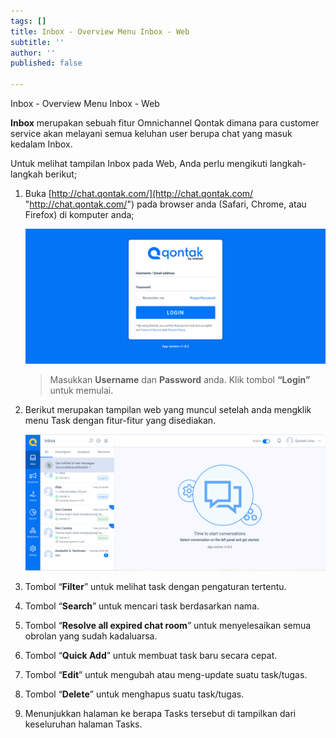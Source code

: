 ```yaml
---
tags: []
title: Inbox - Overview Menu Inbox - Web
subtitle: ''
author: ''
published: false

---
```

Inbox - Overview Menu Inbox - Web

**Inbox** merupakan sebuah fitur Omnichannel Qontak dimana para customer service akan melayani semua keluhan user berupa chat yang masuk kedalam Inbox.

Untuk melihat tampilan Inbox pada Web, Anda perlu mengikuti langkah-langkah berikut;

1. Buka [http://chat.qontak.com/](http://chat.qontak.com/ "http://chat.qontak.com/") pada browser anda (Safari, Chrome, atau Firefox) di komputer anda;

   ![](/uploads/login-qontak-c.png)

   > Masukkan **Username** dan **Password** anda. Klik tombol **“Login”** untuk memulai.
2. Berikut merupakan tampilan web yang muncul setelah anda mengklik menu Task dengan fitur-fitur yang disediakan.

   ![](/uploads/inbox1.PNG)
3. Tombol “**Filter**” untuk melihat task dengan pengaturan tertentu.
4. Tombol “**Search**” untuk mencari task berdasarkan nama.
5. Tombol “**Resolve all expired chat room**” untuk menyelesaikan semua obrolan yang sudah kadaluarsa.
6. Tombol “**Quick Add**” untuk membuat task baru secara cepat.
7. Tombol “**Edit**” untuk mengubah atau meng-update suatu task/tugas.
8. Tombol “**Delete**” untuk menghapus suatu task/tugas.
9. Menunjukkan halaman ke berapa Tasks tersebut di tampilkan dari keseluruhan halaman Tasks.